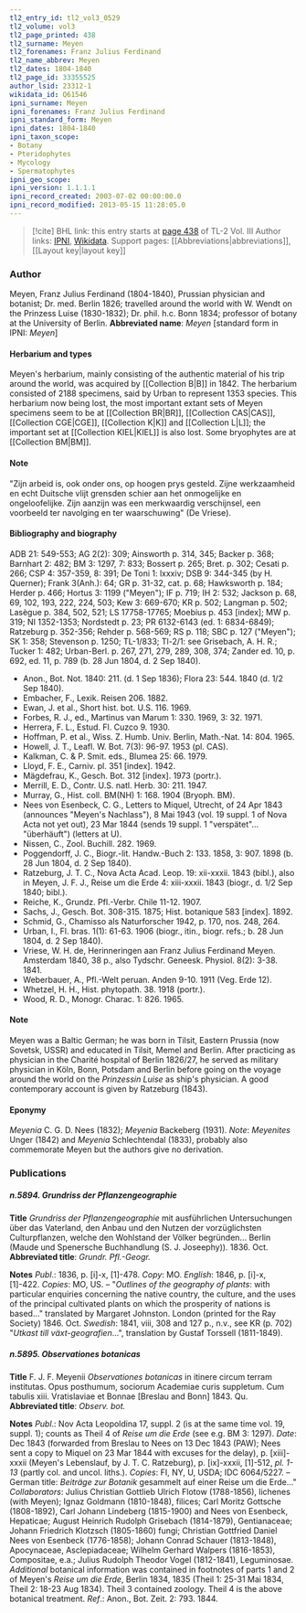 ```yaml
---
tl2_entry_id: tl2_vol3_0529
tl2_volume: vol3
tl2_page_printed: 438
tl2_surname: Meyen
tl2_forenames: Franz Julius Ferdinand
tl2_name_abbrev: Meyen
tl2_dates: 1804-1840
tl2_page_id: 33355525
author_lsid: 23312-1
wikidata_id: Q61546
ipni_surname: Meyen
ipni_forenames: Franz Julius Ferdinand
ipni_standard_form: Meyen
ipni_dates: 1804-1840
ipni_taxon_scope: 
- Botany
- Pteridophytes
- Mycology
- Spermatophytes
ipni_geo_scope: 
ipni_version: 1.1.1.1
ipni_record_created: 2003-07-02 00:00:00.0
ipni_record_modified: 2013-05-15 11:28:05.0
---
```


> [!cite] BHL link: this entry starts at [page 438](https://www.biodiversitylibrary.org/page/33355525) of TL-2 Vol. III
> Author links: [IPNI](https://www.ipni.org/a/23312-1), [Wikidata](https://www.wikidata.org/wiki/Q61546). Support pages: [[Abbreviations|abbreviations]], [[Layout key|layout key]]

### Author

Meyen, Franz Julius Ferdinand (1804-1840), Prussian physician and botanist; Dr. med. Berlin 1826; travelled around the world with W. Wendt on the Prinzess Luise (1830-1832); Dr. phil. h.c. Bonn 1834; professor of botany at the University of Berlin. 
**Abbreviated name**: *Meyen* \[standard form in IPNI: *Meyen*\]

#### Herbarium and types

Meyen's herbarium, mainly consisting of the authentic material of his trip around the world, was acquired by [[Collection B|B]] in 1842. The herbarium consisted of 2188 specimens, said by Urban to represent 1353 species. This herbarium now being lost, the most important extant sets of Meyen specimens seem to be at [[Collection BR|BR]], [[Collection CAS|CAS]], [[Collection CGE|CGE]], [[Collection K|K]] and [[Collection L|L]]; the important set at [[Collection KIEL|KIEL]] is also lost. Some bryophytes are at [[Collection BM|BM]].

#### Note

"Zijn arbeid is, ook onder ons, op hoogen prys gesteld. Zijne werkzaamheid en echt Duitsche vlijt grensden schier aan het onmogelijke en ongeloofelijke. Zijn aanzijn was een merkwaardig verschijnsel, een voorbeeld ter navolging en ter waarschuwing" (De Vriese).

#### Bibliography and biography

ADB 21: 549-553; AG 2(2): 309; Ainsworth p. 314, 345; Backer p. 368; Barnhart 2: 482; BM 3: 1297, 7: 833; Bossert p. 265; Bret. p. 302; Cesati p. 266; CSP 4: 357-359, 8: 391; De Toni 1: lxxxiv; DSB 9: 344-345 (by H. Querner); Frank 3(Anh.): 64; GR p. 31-32, cat. p. 68; Hawksworth p. 184; Herder p. 466; Hortus 3: 1199 ("Meyen"); IF p. 719; IH 2: 532; Jackson p. 68, 69, 102, 193, 222, 224, 503; Kew 3: 669-670; KR p. 502; Langman p. 502; Lasègue p. 384, 502, 521; LS 17758-17765; Moebius p. 453 \[index\]; MW p. 319; NI 1352-1353; Nordstedt p. 23; PR 6132-6143 (ed. 1: 6834-6849); Ratzeburg p. 352-356; Rehder p. 568-569; RS p. 118; SBC p. 127 ("Meyen"); SK 1: 358; Stevenson p. 1250; TL-1/833; Tl-2/1: see Grisebach, A. H. R.; Tucker 1: 482; Urban-Berl. p. 267, 271, 279, 289, 308, 374; Zander ed. 10, p. 692, ed. 11, p. 789 (b. 28 Jun 1804, d. 2 Sep 1840).
- Anon., Bot. Not. 1840: 211. (d. 1 Sep 1836); Flora 23: 544. 1840 (d. 1/2 Sep 1840).
- Embacher, F., Lexik. Reisen 206. 1882.
- Ewan, J. et al., Short hist. bot. U.S. 116. 1969.
- Forbes, R. J., ed., Martinus van Marum 1: 330. 1969, 3: 32. 1971.
- Herrera, F. L., Estud. Fl. Cuzco 9. 1930.
- Hoffman, P. et al., Wiss. Z. Humb. Univ. Berlin, Math.-Nat. 14: 804. 1965.
- Howell, J. T., Leafl. W. Bot. 7(3): 96-97. 1953 (pl. CAS).
- Kalkman, C. & P. Smit. eds., Blumea 25: 66. 1979.
- Lloyd, F. E., Carniv. pl. 351 \[index\]. 1942.
- Mägdefrau, K., Gesch. Bot. 312 \[index\]. 1973 (portr.).
- Merrill, E. D., Contr. U.S. natl. Herb. 30: 211. 1947.
- Murray, G., Hist. coll. BM(NH) 1: 168. 1904 (Bryoph. BM).
- Nees von Esenbeck, C. G., Letters to Miquel, Utrecht, of 24 Apr 1843 (announces "Meyen's Nachlass"), 8 Mai 1943 (vol. 19 suppl. 1 of Nova Acta not yet out), 23 Mar 1844 (sends 19 suppl. 1 "verspätet"... "überhäuft") (letters at U).
- Nissen, C., Zool. Buchill. 282. 1969.
- Poggendorff, J. C., Biogr.-lit. Handw.-Buch 2: 133. 1858, 3: 907. 1898 (b. 28 Jun 1804, d. 2 Sep 1840).
- Ratzeburg, J. T. C., Nova Acta Acad. Leop. 19: xii-xxxii. 1843 (bibl.), also in Meyen, J. F. J., Reise um die Erde 4: xiii-xxxii. 1843 (biogr., d. 1/2 Sep 1840; bibl.).
- Reiche, K., Grundz. Pfl.-Verbr. Chile 11-12. 1907.
- Sachs, J., Gesch. Bot. 308-315. 1875; Hist. botanique 583 \[index\]. 1892.
- Schmid, G., Chamisso als Naturforscher 1942, p. 170, nos. 248, 264.
- Urban, I., Fl. bras. 1(1): 61-63. 1906 (biogr., itin., biogr. refs.; b. 28 Jun 1804, d. 2 Sep 1840).
- Vriese, W. H. de, Herinneringen aan Franz Julius Ferdinand Meyen. Amsterdam 1840, 38 p., also Tydschr. Geneesk. Physiol. 8(2): 3-38. 1841.
- Weberbauer, A., Pfl.-Welt peruan. Anden 9-10. 1911 (Veg. Erde 12).
- Whetzel, H. H., Hist. phytopath. 38. 1918 (portr.).
- Wood, R. D., Monogr. Charac. 1: 826. 1965.

#### Note

Meyen was a Baltic German; he was born in Tilsit, Eastern Prussia (now Sovetsk, USSR) and educated in Tilsit, Memel and Berlin. After practicing as physician in the Charité hospital of Berlin 1826/27, he served as military physician in Köln, Bonn, Potsdam and Berlin before going on the voyage around the world on the *Prinzessin Luise* as ship's physician. A good contemporary account is given by Ratzeburg (1843).

#### Eponymy

*Meyenia* C. G. D. Nees (1832); *Meyenia* Backeberg (1931). *Note*: *Meyenites* Unger (1842) and *Meyenia* Schlechtendal (1833), probably also commemorate Meyen but the authors give no derivation.

### Publications

##### n.5894. Grundriss der Pflanzengeographie

**Title**
*Grundriss der Pflanzengeographie* mit ausführlichen Untersuchungen über das Vaterland, den Anbau und den Nutzen der vorzüglichsten Culturpflanzen, welche den Wohlstand der Völker begründen... Berlin (Maude und Spenersche Buchhandlung (S. J. Joseephy)). 1836. Oct.
**Abbreviated title**: *Grundr. Pfl.-Geogr.*

**Notes**
*Publ*.: 1836, p. \[i\]-x, \[1\]-478. *Copy*: MO.
*English*: 1846, p. \[i\]-x, \[1\]-422. *Copies*: MO, US. – "*Outlines of the geography of plants*: with particular enquiries concerning the native country, the culture, and the uses of the principal cultivated plants on which the prosperity of nations is based..." translated by Margaret Johnston. London (printed for the Ray Society) 1846. Oct.
*Swedish*: 1841, viii, 308 and 127 p., n.v., see KR (p. 702) "*Utkast till växt-geografien*...", translation by Gustaf Torssell (1811-1849).

##### n.5895. Observationes botanicas

**Title**
F. J. F. Meyenii *Observationes botanicas* in itinere circum terram institutas. Opus posthumum, sociorum Academiae curis suppletum. Cum tabulis xiii. Vratislaviae et Bonnae \[Breslau and Bonn\] 1843. Qu.
**Abbreviated title**: *Observ. bot.*

**Notes**
*Publ*.: Nov Acta Leopoldina 17, suppl. 2 (is at the same time vol. 19, suppl. 1); counts as Theil 4 of *Reise um die Erde* (see e.g. BM 3: 1297). *Date*: Dec 1843 (forwarded from Breslau to Nees on 13 Dec 1843 (PAW); Nees sent a copy to Miquel on 23 Mar 1844 with excuses for the delay), p. \[xiii\]-xxxii (Meyen's Lebenslauf, by J. T. C. Ratzeburg), p. \[ix\]-xxxii, \[1\]-512, *pl. 1-13* (partly col. and uncol. liths.). *Copies*: FI, NY, U, USDA; IDC 6064/5227. – German title: *Beiträge zur Botanik* gesammelt auf einer Reise um die Erde..."
*Collaborators*: Julius Christian Gottlieb Ulrich Flotow (1788-1856), lichenes (with Meyen); Ignaz Goldmann (1810-1848), filices; Carl Moritz Gottsche (1808-1892), Carl Johann Lindeberg (1815-1900) and Nees von Esenbeck, Hepaticae; August Heinrich Rudolph Grisebach (1814-1879), Gentianaceae; Johann Friedrich Klotzsch (1805-1860) fungi; Christian Gottfried Daniel Nees von Esenbeck (1776-1858); Johann Conrad Schauer (1813-1848), Apocynaceae, Asclepiadaceae; Wilhelm Gerhard Walpers (1816-1853), Compositae, e.a.; Julius Rudolph Theodor Vogel (1812-1841), Leguminosae.
*Additional* botanical information was contained in footnotes of parts 1 and 2 of Meyen's *Reise um die Erde*, Berlin 1834, 1835 (Theil 1: 25-31 Mai 1834, Theil 2: 18-23 Aug 1834). Theil 3 contained zoology. Theil 4 is the above botanical treatment.
*Ref*.: Anon., Bot. Zeit. 2: 793. 1844.

